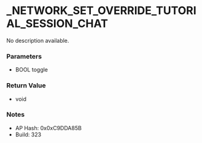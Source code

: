 # _NETWORK_SET_OVERRIDE_TUTORIAL_SESSION_CHAT

No description available.

### Parameters
* BOOL toggle

### Return Value
* void

### Notes
* AP Hash: 0x0xC9DDA85B
* Build: 323


